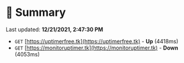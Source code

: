# 📖 Summary
Last updated: **12/21/2021, 2:47:30 PM**

- `GET` [https://uptimerfree.tk](https://uptimerfree.tk) - **Up** (4418ms)
- `GET` [https://monitoruptimer.tk](https://monitoruptimer.tk) - **Down** (4053ms)
